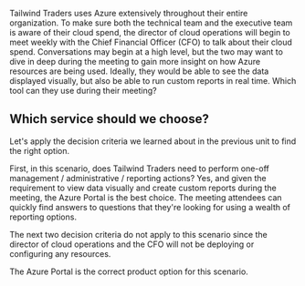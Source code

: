 Tailwind Traders uses Azure extensively throughout their entire organization. To make sure both the technical team and the executive team is aware of their cloud spend, the director of cloud operations will begin to meet weekly with the Chief Financial Officer (CFO) to talk about their cloud spend. Conversations may begin at a high level, but the two may want to dive in deep during the meeting to gain more insight on how Azure resources are being used. Ideally, they would be able to see the data displayed visually, but also be able to run custom reports in real time.  Which tool can they use during their meeting?

## Which service should we choose?

Let's apply the decision criteria we learned about in the previous unit to find the right option.

First, in this scenario, does Tailwind Traders need to perform one-off management / administrative / reporting actions?  Yes, and given the requirement to view data visually and create custom reports during the meeting, the Azure Portal is the best choice.  The meeting attendees can quickly find answers to questions that they're looking for using a wealth of reporting options.

The next two decision criteria do not apply to this scenario since the director of cloud operations and the CFO will not be deploying or configuring any resources.

The Azure Portal is the correct product option for this scenario.